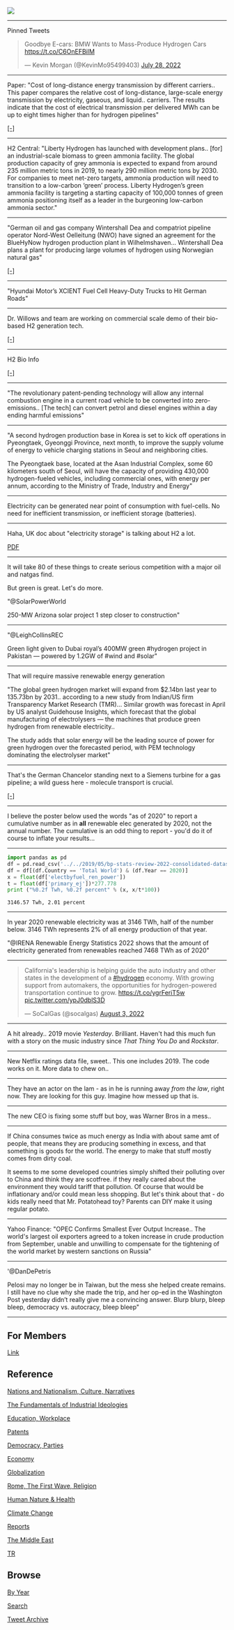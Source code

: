 <img src="https://drive.google.com/uc?export=view&id=1B2wf9R7AMH1d7Vw6e2mucLbIQ5NSjir7"/>

---

Pinned Tweets

<blockquote class="twitter-tweet"><p lang="en" dir="ltr">Goodbye E-cars: BMW Wants to Mass-Produce Hydrogen Cars <a href="https://t.co/C6OnEFBilM">https://t.co/C6OnEFBilM</a></p>&mdash; Kevin Morgan (@KevinMo95499403) <a href="https://twitter.com/KevinMo95499403/status/1552561038775799809?ref_src=twsrc%5Etfw">July 28, 2022</a></blockquote> <script async src="https://platform.twitter.com/widgets.js" charset="utf-8"></script>

---

Paper: "Cost of long-distance energy transmission by different
carriers.. This paper compares the relative cost of long-distance,
large-scale energy transmission by electricity, gaseous, and liquid..
carriers. The results indicate that the cost of electrical
transmission per delivered MWh can be up to eight times higher than
for hydrogen pipelines"

[[-]](https://www.ncbi.nlm.nih.gov/pmc/articles/PMC8661478/)

---

H2 Central: "Liberty Hydrogen has launched with development
plans.. [for] an industrial-scale biomass to green ammonia
facility. The global production capacity of grey ammonia is expected
to expand from around 235 million metric tons in 2019, to nearly 290
million metric tons by 2030. For companies to meet net-zero targets,
ammonia production will need to transition to a low-carbon ‘green’
process. Liberty Hydrogen’s green ammonia facility is targeting a
starting capacity of 100,000 tonnes of green ammonia positioning
itself as a leader in the burgeoning low-carbon ammonia sector."

---

"German oil and gas company Wintershall Dea and compatriot pipeline
operator Nord-West Oelleitung (NWO) have signed an agreement for the
BlueHyNow hydrogen production plant in Wilhelmshaven... Wintershall
Dea plans a plant for producing large volumes of hydrogen using
Norwegian natural gas"

[[-]](https://www.offshore-energy.biz/wintershall-dea-and-nwo-to-work-on-bluehynow-hydrogen-production-plant/)

---

"Hyundai Motor’s XCIENT Fuel Cell Heavy-Duty Trucks to Hit German Roads"

---

Dr. Willows and team are working on commercial scale demo of their bio-based
H2 generation tech.

[[-]](https://arena.gov.au/projects/biological-hydrogen-production/)

---

H2 Bio Info

[[-]](2022/02/h2-biology.html)

---

"The revolutionary patent-pending technology will allow any internal
combustion engine in a current road vehicle to be converted into
zero-emissions.. [The tech] can convert petrol and diesel engines
within a day ending harmful emissions"

---

"A second hydrogen production base in Korea is set to kick off
operations in Pyeongtaek, Gyeonggi Province, next month, to improve
the supply volume of energy to vehicle charging stations in Seoul and
neighboring cities.

The Pyeongtaek base, located at the Asan Industrial Complex, some 60
kilometers south of Seoul, will have the capacity of providing 430,000
hydrogen-fueled vehicles, including commercial ones, with energy per
annum, according to the Ministry of Trade, Industry and Energy"

---

Electricity can be generated near point of consumption with
fuel-cells. No need for inefficient transmission, or inefficient
storage (batteries).

---

Haha, UK doc about "electricity storage" is talking about H2 a lot. 

[PDF](https://assets.publishing.service.gov.uk/government/uploads/system/uploads/attachment_data/file/1095997/benefits-long-duration-electricity-storage.pdf)

---

It will take 80 of these things to create serious competition with a
major oil and natgas find.

But green is great. Let's do more.

"@SolarPowerWorld

250-MW Arizona solar project 1 step closer to construction"

---

"@LeighCollinsREC

Green light given to Dubai royal’s 400MW green \#hydrogen project in
Pakistan — powered by 1.2GW of \#wind and \#solar"

---

That will require massive renewable energy generation

"The global green hydrogen market will expand from $2.14bn last year
to 135.73bn by 2031.. according to a new study from Indian/US firm
Transparency Market Research (TMR)... Similar growth was forecast in
April by US analyst Guidehouse Insights, which forecast that the
global manufacturing of electrolysers — the machines that produce
green hydrogen from renewable electricity..

The study adds that solar energy will be the leading source of power
for green hydrogen over the forecasted period, with PEM technology
dominating the electrolyser market"

---

That's the German Chancelor standing next to a Siemens turbine for a
gas pipeline; a wild guess here - molecule transport is crucial.

[[-]](https://twitter.com/Bundeskanzler/status/1554749662594211841)

---

I believe the poster below used the words "as of 2020" to report a
cumulative number as in **all** renewable elec generated by 2020, not
the annual number. The cumulative is an odd thing to report - you'd do
it of course to inflate your results...

---

```python
import pandas as pd
df = pd.read_csv('../../2019/05/bp-stats-review-2022-consolidated-dataset-panel-format.csv')
df = df[(df.Country == 'Total World') & (df.Year == 2020)]
x = float(df['electbyfuel_ren_power'])
t = float(df['primary_ej'])*277.778
print ("%0.2f Twh, %0.2f percent" % (x, x/t*100))
```

```text
3146.57 Twh, 2.01 percent
```

---

In year 2020 renewable electricity was at 3146 TWh, half of the number
below. 3146 TWh represents 2% of all energy production of that year.

"@IRENA Renewable Energy Statistics 2022 shows that the amount of
electricity generated from renewables reached 7468 TWh as of 2020"

---

<blockquote class="twitter-tweet"><p lang="en" dir="ltr">California&#39;s leadership is helping guide the auto industry and other states in the development of a <a href="https://twitter.com/hashtag/hydrogen?src=hash&amp;ref_src=twsrc%5Etfw">#hydrogen</a> economy. With growing support from automakers, the opportunities for hydrogen-powered transportation continue to grow. <a href="https://t.co/ygrFeriT5w">https://t.co/ygrFeriT5w</a> <a href="https://t.co/ypJ0dblS3D">pic.twitter.com/ypJ0dblS3D</a></p>&mdash; SoCalGas (@socalgas) <a href="https://twitter.com/socalgas/status/1554912361760169984?ref_src=twsrc%5Etfw">August 3, 2022</a></blockquote> <script async src="https://platform.twitter.com/widgets.js" charset="utf-8"></script>

---

A hit already.. 2019 movie *Yesterday*. Brilliant. Haven't had this
much fun with a story on the music industry since *That Thing You Do*
and *Rockstar*.

---

New Netflix ratings data file, sweet.. This one includes 2019. The
code works on it. More data to chew on.. 

---

They have an actor on the lam - as in he is running away *from the
law*, right now. They are looking for this guy. Imagine how messed up
that is.

---

The new CEO is fixing some stuff but boy, was Warner Bros in a mess..

---

If China consumes twice as much energy as India with about same amt of
people, that means they are producing something in excess, and that
something is goods for the world. The energy to make that stuff mostly
comes from dirty coal.

It seems to me some developed countries simply shifted their polluting
over to China and think they are scotfree. if they really cared about
the environment they would tariff that pollution. Of course that would
be inflationary and/or could mean less shopping. But let's think about
that - do kids really need that Mr. Potatohead toy? Parents can DIY make
it using regular potato.

---

Yahoo Finance: "OPEC Confirms Smallest Ever Output Increase.. The
world's largest oil exporters agreed to a token increase in crude
production from September, unable and unwilling to compensate for the
tightening of the world market by western sanctions on Russia"

---

'@DanDePetris

Pelosi may no longer be in Taiwan, but the mess she helped create
remains. I still have no clue why she made the trip, and her op-ed in
the Washington Post yesterday didn’t really give me a convincing
answer. Blurp blurp, bleep bleep, democracy vs. autocracy, bleep
bleep"

---

## For Members

[Link](https://thirdwave-members.herokuapp.com)

## Reference

[Nations and Nationalism, Culture, Narratives](2013/02/nations-and-nationalism.html)

[The Fundamentals of Industrial Ideologies](2011/04/fundamentals-of-industrial-ideologies.html)

[Education, Workplace](2017/09/education-workplace.html)

[Patents](2018/09/patents.html)

[Democracy, Parties](2016/11/democracy.html)

[Economy](2018/05/economy.html)

[Globalization](2018/09/globalization.html)

[Rome, The First Wave, Religion](2017/12/rome.html)

[Human Nature & Health](2020/07/human-nature.html)

[Climate Change](2018/12/climate.html)

[Reports](2019/05/reports.html)

[The Middle East](2019/07/middleeast.html)

[TR](../tr)

## Browse

[By Year](years.html)

[Search](search.html)

[Tweet Archive](tweets/index.html)
